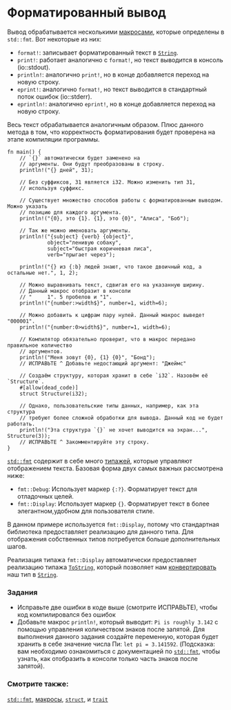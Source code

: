 # Форматированный вывод

Вывод обрабатывается несколькими [макросами], которые определены в `std::fmt`. Вот некоторые из них:

- `format!`: записывает форматированный текст в [`String`](std/str.html).
- `print!`: работает аналогично с `format!`, но текст выводится в консоль (io::stdout).
- `println!`: аналогично `print!`, но в конце добавляется переход на новую строку.
- `eprint!`: аналогично `format!`, но текст выводится в стандартный поток ошибок (io::stderr).
- `eprintln!`: аналогично `eprint!`, но в конце добавляется переход на новую строку.

Весь текст обрабатывается аналогичным образом. Плюс данного метода в том, что корректность форматирования будет проверена на этапе компиляции программы.

```rust,editable,ignore,mdbook-runnable
fn main() {
    // `{}` автоматически будет заменено на
    // аргументы. Они будут преобразованы в строку.
    println!("{} дней", 31);

    // Без суффиксов, 31 является i32. Можно изменить тип 31,
    // используя суффикс.

    // Существует множество способов работы с форматированным выводом. Можно указать
    // позицию для каждого аргумента.
    println!("{0}, это {1}. {1}, это {0}", "Алиса", "Боб");

    // Так же можно именовать аргументы.
    println!("{subject} {verb} {object}",
             object="ленивую собаку",
             subject="быстрая коричневая лиса",
             verb="прыгает через");

    println!("{} из {:b} людей знают, что такое двоичный код, а остальные нет.", 1, 2);

    // Можно выравнивать текст, сдвигая его на указанную ширину.
    // Данный макрос отобразит в консоли
    // "     1". 5 пробелов и "1".
    println!("{number:>width$}", number=1, width=6);

    // Можно добавить к цифрам пару нулей. Данный макрос выведет "000001".
    println!("{number:0>width$}", number=1, width=6);

    // Компилятор обязательно проверит, что в макрос передано правильное количество
    // аргументов.
    println!("Меня зовут {0}, {1} {0}", "Бонд");
    // ИСПРАВЬТЕ ^ Добавьте недостающий аргумент: "Джеймс"

    // Создаём структуру, которая хранит в себе `i32`. Назовём её `Structure`.
    #[allow(dead_code)]
    struct Structure(i32);

    // Однако, пользовательские типы данных, например, как эта структура
    // требуют более сложной обработки для вывода. Данный код не будет работать.
    println!("Эта структура `{}` не хочет выводится на экран...", Structure(3));
    // ИСПРАВЬТЕ ^ Закомментируйте эту строку.
}
```

[`std::fmt`] содержит в себе много [типажей](../trait.md), которые управляют отображением текста. Базовая форма двух самых важных рассмотрена ниже:

- `fmt::Debug`: Использует маркер `{:?}`. Форматирует текст для отладочных целей.
- `fmt::Display`: Использует маркер `{}`. Форматирует текст в более элегантном,удобном для пользователя стиле.

В данном примере используется `fmt::Display`, потому что стандартная библиотека предоставляет реализацию для данного типа. Для отображения собственных типов потребуется больше дополнительных шагов.

Реализация типажа `fmt::Display` автоматически предоставляет реализацию типажа [`ToString`], который позволяет нам [конвертировать] наш тип в [`String`].

### Задания

- Исправьте две ошибки в коде выше (смотрите ИСПРАВЬТЕ), чтобы код компилировался без ошибок
- Добавьте макрос `println!`, который выводит: `Pi is roughly 3.142` с помощью управления количеством знаков после запятой. Для выполнения данного задания создайте переменную, которая будет хранить в себе значение числа Пи: `let pi = 3.141592`. (Подсказка: вам необходимо ознакомиться с документацией по [`std::fmt`](https://doc.rust-lang.org/std/fmt/), чтобы узнать, как отобразить в консоли только часть знаков после запятой).

### Смотрите также:

[`std::fmt`](https://doc.rust-lang.org/std/fmt/), [макросы](../macros.md), [`struct`], и [`trait`](../trait.md)


[`std::fmt`]: https://doc.rust-lang.org/std/fmt/
[макросами]: ../macros.md
[`String`]: ../std/str.md
[`struct`]: ../custom_types/structs.md
[`ToString`]: https://doc.rust-lang.org/std/fmt/#formatting-traits
[конвертировать]: https://doc.rust-lang.org/std/string/trait.ToString.html